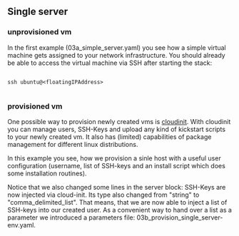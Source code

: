 ## Single server

### unprovisioned vm

In the first example (03a_simple_server.yaml) you see how a simple virtual machine gets assigned to
your network infrastructure. You should already be able to access the virtual 
machine via SSH after starting the stack:

```

ssh ubuntu@<floatingIPAddress>


```

### provisioned vm

One possible way to provision newly created vms is [cloudinit](http://cloudinit.readthedocs.io/en/latest/). With cloudinit you can manage users, SSH-Keys and upload any kind of kickstart scripts to your newly created vm. It also has (limited) capabilities of package management for different linux distributions.

In this example you see, how we provision a sinle host with a useful user configuration (username, list of SSH-keys and an install script which does some installation routines).

Notice that we also changed some lines in the server block: SSH-Keys are now injected via cloud-init. Its type also changed from "string" to "comma_delimited_list". That means, that we are now able to inject a list of SSH-keys into our created user. 
As a convenient way to hand over a list as a parameter we introduced a parameters file: 03b_provision_single_server-env.yaml. 


